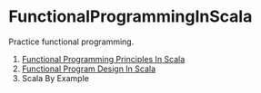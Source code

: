# FunctionalProgrammingInScala
Practice functional programming.

1. [Functional Programming Principles In Scala](https://github.com/meowpunch/FunctionalProgrammingInScala/tree/main/FFPInScala)
2. [Functional Program Design In Scala](https://github.com/meowpunch/FunctionalProgrammingInScala/tree/main/FFDInScala)
3. Scala By Example
